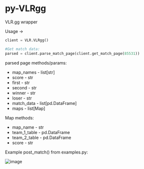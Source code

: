 # py-VLRgg
VLR.gg wrapper


Usage ->
```python
client = VLR.VLRgg()

#Get match data:
parsed = client.parse_match_page(client.get_match_page(85531))
```

parsed page methods/params:
* map_names - list[str]
* score - str
* first - str
* second - str
* winner - str
* loser - str
* match_data - list[pd.DataFrame]
* maps - list[Map]

Map methods:
* map_name - str
* team_1_table - pd.DataFrame
* team_2_table - pd.DataFrame
* score - str

Example post_match() from examples.py:

![image](https://user-images.githubusercontent.com/88111864/166153770-1477b968-2707-4424-a535-491f1a141af1.png)
